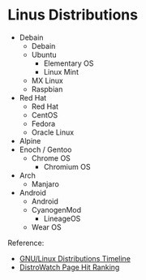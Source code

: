 # Linus Distributions

- Debain
    - Debain
    - Ubuntu
        - Elementary OS
        - Linux Mint
    - MX Linux
    - Raspbian
- Red Hat
    - Red Hat
    - CentOS
    - Fedora
    - Oracle Linux
- Alpine
- Enoch / Gentoo
    - Chrome OS
        - Chromium OS
- Arch
    - Manjaro
- Android
    - Android
    - CyanogenMod
        - LineageOS
    - Wear OS


Reference:

- [GNU/Linux Distributions Timeline](https://upload.wikimedia.org/wikipedia/commons/1/1b/Linux_Distribution_Timeline.svg)
- [DistroWatch Page Hit Ranking](https://distrowatch.com/dwres.php?resource=popularity)
